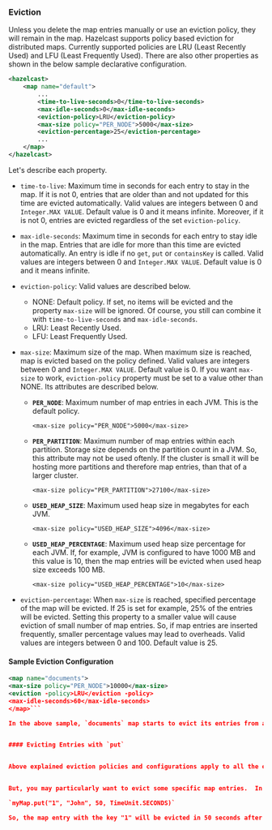 
### Eviction

Unless you delete the map entries manually or use an eviction policy, they will remain in the map. Hazelcast supports policy based eviction for distributed maps. Currently supported policies are LRU (Least Recently Used) and LFU (Least Frequently Used). There are also other properties as shown in the below sample declarative configuration. 

```xml
<hazelcast>
    <map name="default">
        ...
        <time-to-live-seconds>0</time-to-live-seconds>
        <max-idle-seconds>0</max-idle-seconds>
        <eviction-policy>LRU</eviction-policy>
        <max-size policy="PER_NODE">5000</max-size>
        <eviction-percentage>25</eviction-percentage>
        ...
    </map>
</hazelcast>
```

Let's describe each property. 

-	`time-to-live`: Maximum time in seconds for each entry to stay in the map. If it is not 0, entries that are older than and not updated for this time are evicted automatically. Valid values are integers between 0 and `Integer.MAX VALUE`. Default value is 0 and it means infinite. Moreover, if it is not 0, entries are evicted regardless of the set `eviction-policy`.  

-	`max-idle-seconds`: Maximum time in seconds for each entry to stay idle in the map. Entries that are idle for more than this time are evicted automatically. An entry is idle if no `get`, `put` or `containsKey` is called. Valid values are integers between 0 and `Integer.MAX VALUE`. Default value is 0 and it means infinite.
-	`eviction-policy`: Valid values are described below.
	- NONE: Default policy. If set, no items will be evicted and the property `max-size` will be ignored.  Of course, you still can combine it with `time-to-live-seconds` and `max-idle-seconds`.
	- LRU: Least Recently Used.
	- LFU: Least Frequently Used.	


-	`max-size`: Maximum size of the map. When maximum size is reached, map is evicted based on the policy defined. Valid values are integers between 0 and `Integer.MAX VALUE`. Default value is 0. If you want `max-size` to work, `eviction-policy` property must be set to a value other than NONE. Its attributes are described below.
	- **`PER_NODE`**: Maximum number of map entries in each JVM. This is the default policy.	
	
		`<max-size policy="PER_NODE">5000</max-size>`
		
	- **`PER_PARTITION`**: Maximum number of map entries within each partition. Storage size depends on the partition count in a JVM. So, this attribute may not be used oftenly. If the cluster is small it will be hosting more partitions and therefore map entries, than that of a larger cluster.
	
		`<max-size policy="PER_PARTITION">27100</max-size>`

	- **`USED_HEAP_SIZE`**: Maximum used heap size in megabytes for each JVM.
	
		`<max-size policy="USED_HEAP_SIZE">4096</max-size>`

	- **`USED_HEAP_PERCENTAGE`**: Maximum used heap size percentage for each JVM. If, for example, JVM is configured to have 1000 MB and this value is 10, then the map entries will be evicted when used heap size exceeds 100 MB.
	
		`<max-size policy="USED_HEAP_PERCENTAGE">10</max-size>`

-	`eviction-percentage`: When `max-size` is reached, specified percentage of the map will be evicted. If 25 is set for example, 25% of the entries will be evicted. Setting this property to a smaller value will cause eviction of small number of map entries. So, if map entries are inserted frequently, smaller percentage values may lead to overheads. Valid values are integers between 0 and 100. Default value is 25.


#### Sample Eviction Configuration

```xml
<map name="documents"><max-size policy="PER_NODE">10000</max-size>
<eviction -policy>LRU</eviction -policy> 
<max-idle-seconds>60</max-idle-seconds></map>```
In the above sample, `documents` map starts to evict its entries from a member when the map size exceeds 10000 in that member. Then, the entries least recently used will be evicted. And, the entries not used for more than 60 seconds will be evicted as well.
#### Evicting Entries with `put` 
Above explained eviction policies and configurations apply to all the entries of a map. The entries that meet the specified eviction conditions are evicted.
But, you may particularly want to evict some specific map entries.  In this case, you can use the `ttl` and `timeunit` parameters of the method `map.put()`. A sample code line is given below.
`myMap.put("1", "John", 50, TimeUnit.SECONDS)`
So, the map entry with the key "1" will be evicted in 50 seconds after it is put into `myMap`.

